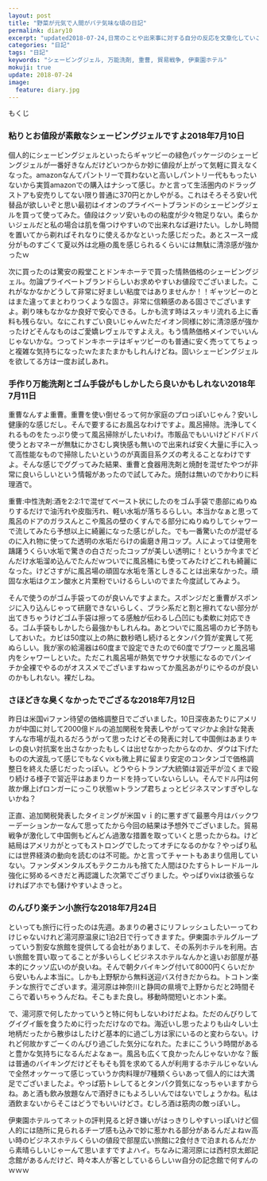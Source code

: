 ```yaml
---
layout: post
title: "野菜が元気で人間がバテ気味な頃の日記"
permalink: diary10
excerpt: "updated2018-07-24,日常のことや出来事に対する自分の反応を文章化していこうのコーナーです。特にテーマも設けずにつらつらと書いていくとっても楽しいコーナーです。見る人にとって楽しいコーナーかどうかは定かではありませんよー"
categories: "日記"
tags: "日記"
keywords: "シェービングジェル, 万能洗剤, 重曹, 貿易戦争, 伊東園ホテル"
mokuji: true
update: 2018-07-24
image:
  feature: diary.jpg
---
```


<div id="mokuji"><span>もくじ</span></div>

### 粘りとお値段が素敵なシェービングジェルですよ2018年7月10日

個人的にシェービングジェルといったらギャツビーの緑色パッケージのシェービングジェルが一番好きなんだけどいつからか妙に値段が上がって気軽に買えなくなった。amazonなんてパントリーで買わないと高いしパントリー代ももったいないから実質amazonでの購入はナシって感じ。かと言って生活圏内のドラッグストアも安売りしてない限り普通に370円とかしやがる。これはそろそろ安い代替品が欲しいぞと思い最初はイオンのプライベートブランドのシェービングジェルを買って使ってみた。値段はクッソ安いものの粘度が少々物足りない。柔らかいジェルだと私の場合は肌を傷つけやすいので出来れなば避けたい。しかし時間を置いてから剃ればそれなりに使えるかなといった感じだった。あとスースー成分がものすごくて夏以外は北極の風を感じられるくらいには無駄に清涼感が強かったｗ

次に買ったのは驚安の殿堂ことドンキホーテで買った情熱価格のシェービングジェル。勿論プライベートブランドらしいお求めやすいお値段でございました。これがなかなかどうして非常に好ましい粘度ではありませんか！！ギャツビーのとはまた違ってまとわりつくような固さ。非常に信頼感のある固さでございますよ。剃り味もなかなか良好で安心できる。しかも流す時はスッキリ流れる上に香料も残らない。なにこれすごい良いじゃんｗただイオン同様に妙に清涼感が強かったけどそんなものはご愛嬌レヴェルですよええ。もう情熱価格メインでいいんじゃないかな。つってドンキホーテはギャツビーのも普通に安く売っててちょっと複雑な気持ちになったｗたまたまかもしれんけどね。固いシェービングジェルを欲してる方は一度お試しあれ。

### 手作り万能洗剤とゴム手袋がもしかしたら良いかもしれない2018年7月11日

重曹なんすよ重曹。重曹を使い倒せるって何か家庭のプロっぽいじゃん？安いし健康的な感じだし。そんで要するにお風呂なわけですよ。風呂掃除。洗浄してくれるものをたっぷり使って風呂掃除がしたいわけ。市販品でもいいけどドバドバ使うとおマネーが無駄にかさむし爽快感も無いので出来れば安く大量に手に入って高性能なもので掃除したいというのが真面目系クズの考えることなわけですよ。そんな感じでググってみた結果、重曹と食器用洗剤と焼酎を混ぜたやつが非常に良いらしいという情報があったので試してみた。焼酎は無いのでかわりに料理酒で。

重曹:中性洗剤:酒を2:2:1で混ぜてペースト状にしたのをゴム手袋で患部にぬりぬりするだけで油汚れや皮脂汚れ、軽い水垢が落ちるらしい。本当かなぁと思って風呂のドアのガラスんとこや風呂の壁のくすんでる部分にぬりぬりしてシャワーで流してみたら予想以上に綺麗になった感じがした。でも一番驚いたのが混ぜるのに入れ物に使ってた透明の水垢だらけの歯磨き用コップ。人によっては使用を躊躇うくらい水垢で驚きの白さだったコップが美しい透明に！というか今までどんだけ水垢溜め込んでたんだｗついでに風呂桶にも使ってみたけどこれも綺麗になった。けどさすがに風呂場の頑固な水垢を落としきることは出来なかった。頑固な水垢はクエン酸水と片栗粉でいけるらしいのでまた今度試してみよう。

そんで使うのがゴム手袋ってのが良いんですよまた。スポンジだと重曹がスポンジに入り込んじゃって研磨できないらしく、ブラシ系だと割と擦れてない部分が出てきちゃうけどゴム手袋は擦ってる感触が伝わるし凸凹にも柔軟に対応できる。ゴム手袋もしかしたら最強かもしれんね。あとついでに風呂場のカビ予防もしておいた。カビは50度以上の熱に数秒晒し続けるとタンパク質が変異して死ぬらしい。我が家の給湯器は60度まで設定できたので60度でブワーッと風呂場内をシャワーしといた。ただこれ風呂場が熱気でサウナ状態になるのでパンイチか全裸でやるのがオススメでございますねｗってか風呂あがりにやるのが良いのかもしれない。裸だしね。

### さほどきな臭くなかったでござるな2018年7月12日

昨日は米国viファン待望の価格調整日でございました。10日深夜あたりにアメリカが中国に対して2000億ドルの追加関税を発表しやがってマジかよ余計な発表すんな市場が乱れるだろうがって思ったけどその発表に対して中国側はあまりキレの良い対抗案を出さなかったもしくは出せなかったからなのか、ダウは下げたものの大波乱って感じでもなくvixも微上昇に留まり安定のコンタンゴで価格調整日を終えた感じだったっぽい。どうやらトランプ大統領は習近平が泣くまで殴り続ける様子で習近平はあまりカードを持っていないらしい。そんでドル円は何故か爆上げロンガーにっこり状態ｗトランプ君ちょっとビジネスマンすぎやしないかね？

正直、追加関税発表したタイミングが米国ｖｉ的に悪すぎて最悪今月はバックワーデーションかーなんて思ってたから今回の結果は予想外でございました。貿易戦争が激化して中国側もどんどん過激な措置を取っていくと思ったからね。けど結局はアメリカがとってもストロングでしたってオチになるのかな？やっぱり私には世界経済の動向を読むのは不可能。かと言ってチャートもあまり信用していない。ファンダメンタルズもテクニカルも捨てた人間はひたすらトレードルール強化に努めるべきだと再認識した次第でござりました。やっぱりvixは欲張らなければアホでも儲けやすいよきっと。

### のんびり楽チン小旅行な2018年7月24日

といっても旅行に行ったのは先週。あまりの暑さにリフレッシュしたいーってわけじゃないけれど湯河原温泉に1泊2日で行ってきますた。伊東園ホテルグループっていう割安な旅館を提供してる会社がありまして、その系列ホテルを利用。古い旅館を買い取ってることが多いらしくビジネスホテルなんかと違いお部屋が基本的にクッソ広いのが良いね。そんで朝夕バイキング付いて8000円くらいだから安いもんよ本当に。しかも上野駅から無料送迎バス付きだからね。トコトン楽チンな旅行でございます。湯河原は神奈川と静岡の県境で上野からだと2時間そこらで着いちゃうんだね。そこもまた良し。移動時間短いとホント楽。

で、湯河原で何したかっていうと特に何もしないわけだよね。ただのんびりしてグイグイ飯を食うために行っただけなのでね。海近いし思ったよりも山々しい土地柄だったから散歩はしたけど基本的に過ごし方は家にいるのと変わらない。けれど何故かすごーくのんびり過ごした気分になれた。たまにこういう時間があると豊かな気持ちになるんだよなぁー。風呂も広くて良かったんじゃないかな？飯は普通のバイキングだけどそもそも質を求めてる人が利用するホテルじゃないんで全然オッケーって感じっていうか肉料理が7種類くらいあって個人的には大満足でございましたよ。やっぱ筋トレしてるとタンパク質気になっちゃいますからね。あと酒も飲み放題なんで酒好きにもよろしいんではないでしょうかね。私は酒飲まないからそこはどうでもいいけどさ。むしろ酒は筋肉の敵っぽいし。

伊東園ホテルってネットの評判見ると好き嫌いがはっきりしやすいっぽいけど個人的には随所に見られるチープ感も込みで妙に惹かれる部分があるんだよねｗ高い時のビジネスホテルくらいの値段で部屋広い旅館に2食付きで泊まれるんだから素晴らしいじゃーんて思いますですよハイ。ちなみに湯河原には西村京太郎記念館があるんだけど、時々本人が客としているらしいｗ自分の記念館で何すんのｗｗｗ